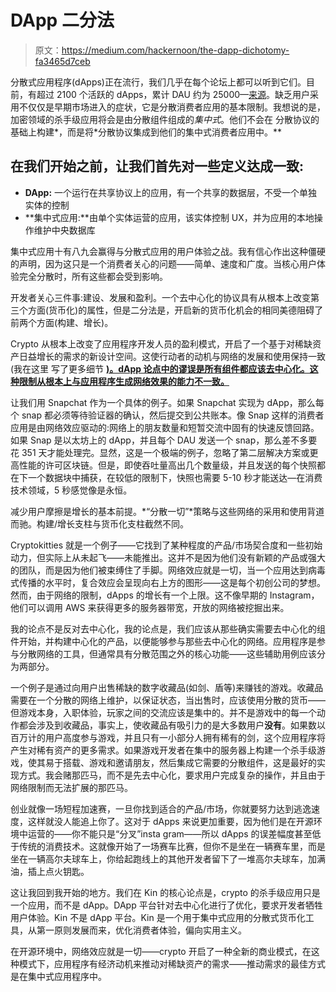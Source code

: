 # DApp 二分法

> 原文：<https://medium.com/hackernoon/the-dapp-dichotomy-fa3465d7ceb>

分散式应用程序(dApps)正在流行，我们几乎在每个论坛上都可以听到它们。目前，有超过 2100 个活跃的 dApps，累计 DAU 约为 25000—[来源](https://www.stateofthedapps.com/stats)。缺乏用户采用不仅仅是早期市场进入的症状，它是分散消费者应用的基本限制。我想说的是，加密领域的杀手级应用将会是由分散组件组成的*集中式*。他们不会在 分散协议的基础上构建*，而是将*分散协议集成到他们的集中式消费者应用中。**

## 在我们开始之前，让我们首先对一些定义达成一致:

*   **DApp:** 一个运行在共享协议上的应用，有一个共享的数据层，不受一个单独实体的控制
*   **集中式应用:**由单个实体运营的应用，该实体控制 UX，并为应用的本地操作维护中央数据库

集中式应用十有八九会赢得与分散式应用的用户体验之战。我有信心作出这种僵硬的声明，因为这只是一个消费者关心的问题——简单、速度和广度。当核心用户体验完全分散时，所有这些都会受到影响。

开发者关心三件事:建设、发展和盈利。一个去中心化的协议具有从根本上改变第三个方面(货币化)的属性，但是二分法是，开启新的货币化机会的相同美德阻碍了前两个方面(构建、增长)。

Crypto 从根本上改变了应用程序开发人员的盈利模式，开启了一个基于对稀缺资产日益增长的需求的新设计空间。这使行动者的动机与网络的发展和使用保持一致(我在这里 写了更多细节 [**)。dApp 论点中的谬误是所有组件都应该去中心化。这种限制从根本上与应用程序生成网络效果的能力不一致。**](/@tanner.philp/the-incentive-protocol-9a948ff7623b)

让我们用 Snapchat 作为一个具体的例子。如果 Snapchat 实现为 dApp，那么每个 snap 都必须等待验证器的确认，然后提交到公共账本。像 Snap 这样的消费者应用是由网络效应驱动的:网络上的朋友数量和短暂交流中固有的快速反馈回路。如果 Snap 是以太坊上的 dApp，并且每个 DAU 发送一个 snap，那么差不多要花 351 天才能处理完。显然，这是一个极端的例子，忽略了第二层解决方案或更高性能的许可区块链。但是，即使吞吐量高出几个数量级，并且发送的每个快照都在下一个数据块中捕获，在较低的限制下，快照也需要 5-10 秒才能送达—在消费技术领域，5 秒感觉像是永恒。

减少用户摩擦是增长的基本前提。*“分散一切”*策略与这些网络的采用和使用背道而驰。构建/增长支柱与货币化支柱截然不同。

Cryptokitties 就是一个例子——它找到了某种程度的产品/市场契合度和一些初始动力，但实际上从未起飞——未能推出。这并不是因为他们没有新颖的产品或强大的团队，而是因为他们被束缚住了手脚。网络效应就是一切，当一个应用达到病毒式传播的水平时，复合效应会呈现向右上方的图形——这是每个初创公司的梦想。然而，由于网络的限制，dApps 的增长有一个上限。这不像早期的 Instagram，他们可以调用 AWS 来获得更多的服务器带宽，开放的网络被挖掘出来。

我的论点不是反对去中心化，我的论点是，我们应该从那些确实需要去中心化的组件开始，并构建中心化的产品，以便能够参与那些去中心化的网络。应用程序是参与分散网络的工具，但通常具有分散范围之外的核心功能——这些辅助用例应该分为两部分。

一个例子是通过向用户出售稀缺的数字收藏品(如剑、盾等)来赚钱的游戏。收藏品需要在一个分散的网络上维护，以保证状态，当出售时，应该使用分散的货币——但游戏本身，入职体验，玩家之间的交流应该是集中的。并不是游戏中的每一个动作都会涉及到收藏品，事实上，使收藏品有吸引力的是大多数用户**没有**。如果数以百万计的用户高度参与游戏，并且只有一小部分人拥有稀有的剑，这个应用程序将产生对稀有资产的更多需求。如果游戏开发者在集中的服务器上构建一个杀手级游戏，使其易于搭载、游戏和邀请朋友，然后集成它需要的分散组件，这是最好的实现方式。我会赌那匹马，而不是先去中心化，要求用户完成复杂的操作，并且由于网络限制而无法扩展的那匹马。

创业就像一场短程加速赛，一旦你找到适合的产品/市场，你就要努力达到逃逸速度，这样就没人能追上你了。这对于 dApps 来说更加重要，因为他们是在开源环境中运营的——你不能只是“分叉”insta gram——所以 dApps 的误差幅度甚至低于传统的消费技术。这就像开始了一场赛车比赛，但你不是坐在一辆赛车里，而是坐在一辆高尔夫球车上，你给起跑线上的其他开发者留下了一堆高尔夫球车，加满油，插上点火钥匙。

这让我回到我开始的地方。我们在 Kin 的核心论点是，crypto 的杀手级应用只是一个应用，而不是 dApp。DApp 平台针对去中心化进行了优化，要求开发者牺牲用户体验。Kin 不是 dApp 平台。Kin 是一个用于集中式应用的分散式货币化工具，从第一原则发展而来，优化消费者体验，偏向实用主义。

在开源环境中，网络效应就是一切——crypto 开启了一种全新的商业模式，在这种模式下，应用程序有经济动机来推动对稀缺资产的需求——推动需求的最佳方式是在集中式应用程序中。